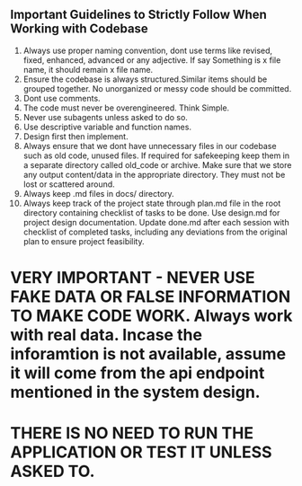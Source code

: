 ## Important Guidelines to Strictly Follow When Working with Codebase

1. Always use proper naming convention, dont use terms like revised, fixed, enhanced, advanced or any adjective. If say Something is x file name, it should remain x file name. 
2. Ensure the codebase is always structured.Similar items should be grouped together. No unorganized or messy code should be committed. 
3. Dont use comments.
4. The code must never be overengineered. Think Simple. 
5. Never use subagents unless asked to do so.
6. Use descriptive variable and function names.
7. Design first then implement. 
8. Always ensure that we dont have unnecessary files in our codebase such as old code, unused files. If required for safekeeping keep them in a separate directory called old_code or archive. Make sure that we store any output content/data in the appropriate directory. They must not be lost or scattered around. 
9. Always keep .md files in docs/ directory.
10. Always keep track of the project state through plan.md file in the root directory containing checklist of tasks to be done. Use design.md for project design documentation. Update done.md after each session with checklist of completed tasks, including any deviations from the original plan to ensure project feasibility.

# VERY IMPORTANT - NEVER USE FAKE DATA OR FALSE INFORMATION TO MAKE CODE WORK. Always work with real data. Incase the inforamtion is not available, assume it will come from the api endpoint mentioned in the system design. 
# THERE IS NO NEED TO RUN THE APPLICATION OR TEST IT UNLESS ASKED TO.